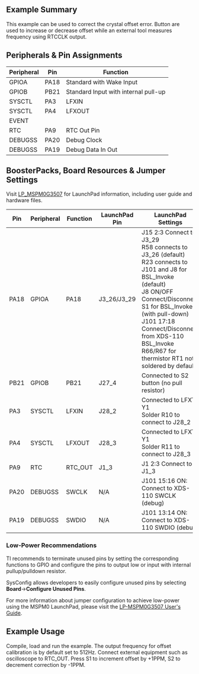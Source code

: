 ## Example Summary

This example can be used to correct the crystal offset error.
Button are used to increase or decrease offset while an external tool measures
frequency using RTCCLK output.

## Peripherals & Pin Assignments

| Peripheral | Pin | Function |
| --- | --- | --- |
| GPIOA | PA18 | Standard with Wake Input |
| GPIOB | PB21 | Standard Input with internal pull-up |
| SYSCTL | PA3 | LFXIN |
| SYSCTL | PA4 | LFXOUT |
| EVENT |  |  |
| RTC | PA9 | RTC Out Pin |
| DEBUGSS | PA20 | Debug Clock |
| DEBUGSS | PA19 | Debug Data In Out |

## BoosterPacks, Board Resources & Jumper Settings

Visit [LP_MSPM0G3507](https://www.ti.com/tool/LP-MSPM0G3507) for LaunchPad information, including user guide and hardware files.

| Pin | Peripheral | Function | LaunchPad Pin | LaunchPad Settings |
| --- | --- | --- | --- | --- |
| PA18 | GPIOA | PA18 | J3_26/J3_29 | J15 2:3 Connect to J3_29<br>R58 connects to J3_26 (default)<br>R23 connects to J101 and J8 for BSL_Invoke (default)<br>J8 ON/OFF Connect/Disconnect S1 for BSL_Invoke (with pull-down)<br>J101 17:18 Connect/Disconnect from XDS-110 BSL_Invoke<br>R66/R67 for thermistor RT1 not soldered by default |
| PB21 | GPIOB | PB21 | J27_4 | Connected to S2 button (no pull resistor) |
| PA3 | SYSCTL | LFXIN | J28_2 | Connected to LFXT Y1<br>Solder R10 to connect to J28_2 |
| PA4 | SYSCTL | LFXOUT | J28_3 | Connected to LFXT Y1<br>Solder R11 to connect to J28_3 |
| PA9 | RTC | RTC_OUT | J1_3 | J1 2:3 Connect to J1_3 |
| PA20 | DEBUGSS | SWCLK | N/A | J101 15:16 ON: Connect to XDS-110 SWCLK (debug) |
| PA19 | DEBUGSS | SWDIO | N/A | J101 13:14 ON: Connect to XDS-110 SWDIO (debug) |

### Low-Power Recommendations
TI recommends to terminate unused pins by setting the corresponding functions to
GPIO and configure the pins to output low or input with internal
pullup/pulldown resistor.

SysConfig allows developers to easily configure unused pins by selecting **Board**→**Configure Unused Pins**.

For more information about jumper configuration to achieve low-power using the
MSPM0 LaunchPad, please visit the [LP-MSPM0G3507 User's Guide](https://www.ti.com/lit/slau846).

## Example Usage
Compile, load and run the example.
The output frequency for offset calibration is by default set to 512Hz.
Connect external equipment such as oscilloscope to RTC_OUT.
Press S1 to increment offset by +1PPM, S2 to decrement correction by -1PPM.
